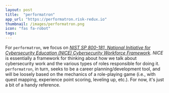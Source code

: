 ```yaml
---
layout: post
title:  "performatron"
app_url: "https://performatron.risk-redux.io"
thumbnail: /images/performatron.png
icon: "fas fa-robot"
tags:
---
```


For `performatron`, we focus on _[NIST SP 800-181, National Initiative for Cybersecurity Education (NICE) Cybersecurity Workforce Framework](https://csrc.nist.gov/publications/detail/sp/800-181/final)_. _NICE_ is essentially a framework for thinking about how we talk about cybersecurity work and the various types of roles responsible for doing it. `performatron`, in turn, seeks to be a career planning/development tool, and will be loosely based on the mechanics of a role-playing game (i.e., with quest mapping, experience point scoring, leveling up, etc.). For now, it's just a bit of a handy reference.